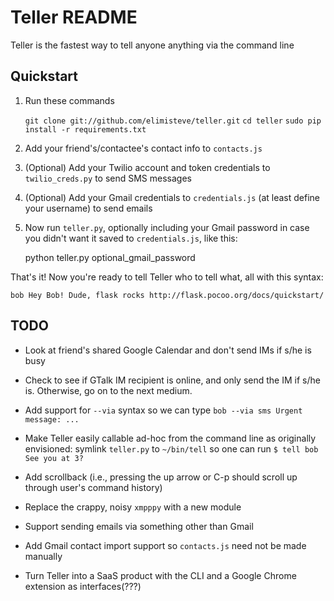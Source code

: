 # Teller README

Teller is the fastest way to tell anyone anything via the command line

## Quickstart

1. Run these commands

    `git clone git://github.com/elimisteve/teller.git`
    `cd teller`
    `sudo pip install -r requirements.txt`

2. Add your friend's/contactee's contact info to `contacts.js`

3. (Optional) Add your Twilio account and token credentials to
`twilio_creds.py` to send SMS messages

4. (Optional) Add your Gmail credentials to `credentials.js` (at least
define your username) to send emails

5. Now run `teller.py`, optionally including your Gmail password in
case you didn't want it saved to `credentials.js`, like this:

    python teller.py optional_gmail_password

That's it! Now you're ready to tell Teller who to tell what, all with
this syntax:

    bob Hey Bob! Dude, flask rocks http://flask.pocoo.org/docs/quickstart/


## TODO

* Look at friend's shared Google Calendar and don't send IMs if s/he
  is busy

* Check to see if GTalk IM recipient is online, and only send the IM
  if s/he is.  Otherwise, go on to the next medium.

* Add support for `--via` syntax so we can type `bob --via sms Urgent
  message: ...`

* Make Teller easily callable ad-hoc from the command line as
  originally envisioned: symlink `teller.py` to `~/bin/tell` so one
  can run `$ tell bob See you at 3?`

* Add scrollback (i.e., pressing the up arrow or C-p should scroll up
  through user's command history)

* Replace the crappy, noisy `xmpppy` with a new module

* Support sending emails via something other than Gmail 

* Add Gmail contact import support so `contacts.js` need not be made
  manually

* Turn Teller into a SaaS product with the CLI and a Google Chrome
  extension as interfaces(???)
